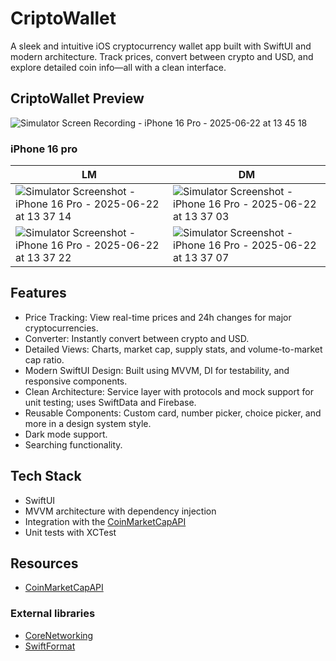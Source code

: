 # CriptoWallet
A sleek and intuitive iOS cryptocurrency wallet app built with SwiftUI and modern architecture. Track prices, convert between crypto and USD, and explore detailed coin info—all with a clean interface.

## CriptoWallet Preview
![Simulator Screen Recording - iPhone 16 Pro - 2025-06-22 at 13 45 18](https://github.com/user-attachments/assets/67e4cd58-ddd2-4c9d-a0d8-21c1e05c07c8)

### iPhone 16 pro
|LM|DM|
| - | - |
|![Simulator Screenshot - iPhone 16 Pro - 2025-06-22 at 13 37 14](https://github.com/user-attachments/assets/deac7572-ea0e-47a6-bd7b-655283892a1f) | ![Simulator Screenshot - iPhone 16 Pro - 2025-06-22 at 13 37 03](https://github.com/user-attachments/assets/06080e86-365d-40c6-90f6-54792f247089) | 
![Simulator Screenshot - iPhone 16 Pro - 2025-06-22 at 13 37 22](https://github.com/user-attachments/assets/13b99002-0dc8-448a-8cde-a76057662069) | ![Simulator Screenshot - iPhone 16 Pro - 2025-06-22 at 13 37 07](https://github.com/user-attachments/assets/185a63cf-1f21-46a3-97b4-ff834321ba2a) |

## Features
- Price Tracking: View real-time prices and 24h changes for major cryptocurrencies.
- Converter: Instantly convert between crypto and USD.
- Detailed Views: Charts, market cap, supply stats, and volume-to-market cap ratio.
- Modern SwiftUI Design: Built using MVVM, DI for testability, and responsive components.
- Clean Architecture: Service layer with protocols and mock support for unit testing; uses SwiftData and Firebase.
- Reusable Components: Custom card, number picker, choice picker, and more in a design system style.
- Dark mode support.
- Searching functionality.

## Tech Stack
- SwiftUI
- MVVM architecture with dependency injection
- Integration with the [CoinMarketCapAPI](https://coinmarketcap.com/api/)
- Unit tests with XCTest

## Resources
* [CoinMarketCapAPI](https://coinmarketcap.com/api/)

### External libraries
* [CoreNetworking](https://github.com/mdb1/CoreNetworking)
* [SwiftFormat](https://github.com/nicklockwood/SwiftFormat)
